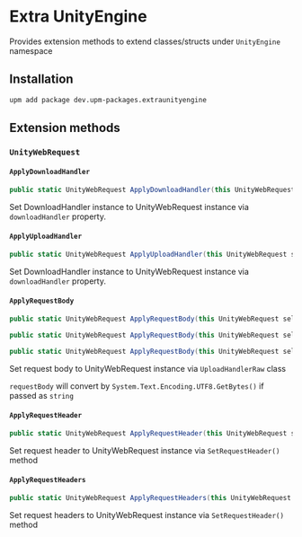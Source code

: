 # Extra UnityEngine

Provides extension methods to extend classes/structs under `UnityEngine` namespace

## Installation

```bash
upm add package dev.upm-packages.extraunityengine
```

## Extension methods

### `UnityWebRequest`

#### `ApplyDownloadHandler`

```csharp
public static UnityWebRequest ApplyDownloadHandler(this UnityWebRequest self, DownloadHandler downloadHandler) {}
```

Set DownloadHandler instance to UnityWebRequest instance via `downloadHandler` property.

#### `ApplyUploadHandler`

```csharp
public static UnityWebRequest ApplyUploadHandler(this UnityWebRequest self, UploadHandler uploadHandler) {}
```

Set DownloadHandler instance to UnityWebRequest instance via `downloadHandler` property.

#### `ApplyRequestBody`

```csharp
public static UnityWebRequest ApplyRequestBody(this UnityWebRequest self, string requestBody) {}

public static UnityWebRequest ApplyRequestBody(this UnityWebRequest self, IEnumerable<byte> requestBody) {}

public static UnityWebRequest ApplyRequestBody(this UnityWebRequest self, byte[] requestBody) {}
```

Set request body to UnityWebRequest instance via `UploadHandlerRaw` class

`requestBody` will convert by `System.Text.Encoding.UTF8.GetBytes()` if passed as `string`

#### `ApplyRequestHeader`

```csharp
public static UnityWebRequest ApplyRequestHeader(this UnityWebRequest self, string name, string value) {}
```

Set request header to UnityWebRequest instance via `SetRequestHeader()` method

#### `ApplyRequestHeaders`

```csharp
public static UnityWebRequest ApplyRequestHeaders(this UnityWebRequest self, IDictionary<string, string> requestHeaders) {}
```

Set request headers to UnityWebRequest instance via `SetRequestHeader()` method
